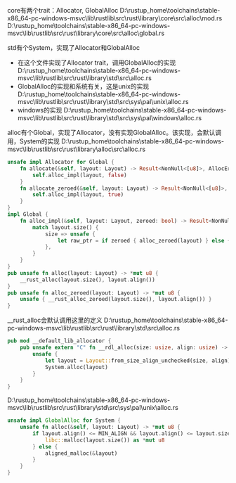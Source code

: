 core有两个trait：Allocator, GlobalAlloc
D:\rustup_home\toolchains\stable-x86_64-pc-windows-msvc\lib\rustlib\src\rust\library\core\src\alloc\mod.rs
D:\rustup_home\toolchains\stable-x86_64-pc-windows-msvc\lib\rustlib\src\rust\library\core\src\alloc\global.rs

std有个System，实现了Allocator和GlobalAlloc
* 在这个文件实现了Allocator trait，调用GlobalAlloc的实现
D:\rustup_home\toolchains\stable-x86_64-pc-windows-msvc\lib\rustlib\src\rust\library\std\src\alloc.rs
* GlobalAlloc的实现和系统有关，这是unix的实现
D:\rustup_home\toolchains\stable-x86_64-pc-windows-msvc\lib\rustlib\src\rust\library\std\src\sys\pal\unix\alloc.rs
* windows的实现
D:\rustup_home\toolchains\stable-x86_64-pc-windows-msvc\lib\rustlib\src\rust\library\std\src\sys\pal\windows\alloc.rs

alloc有个Global，实现了Allocator，没有实现GlobalAlloc。该实现，会默认调用，System的实现
D:\rustup_home\toolchains\stable-x86_64-pc-windows-msvc\lib\rustlib\src\rust\library\alloc\src\alloc.rs
```rust
unsafe impl Allocator for Global {
    fn allocate(&self, layout: Layout) -> Result<NonNull<[u8]>, AllocError> {
        self.alloc_impl(layout, false)
    }
    fn allocate_zeroed(&self, layout: Layout) -> Result<NonNull<[u8]>, AllocError> {
        self.alloc_impl(layout, true)
    }
}
impl Global {
    fn alloc_impl(&self, layout: Layout, zeroed: bool) -> Result<NonNull<[u8]>, AllocError> {
        match layout.size() {
            size => unsafe {
                let raw_ptr = if zeroed { alloc_zeroed(layout) } else { alloc(layout) };
            },
        }
    }
}
pub unsafe fn alloc(layout: Layout) -> *mut u8 {
    __rust_alloc(layout.size(), layout.align())
}
pub unsafe fn alloc_zeroed(layout: Layout) -> *mut u8 {
    unsafe { __rust_alloc_zeroed(layout.size(), layout.align()) }
}
```

__rust_alloc会默认调用这里的定义
D:\rustup_home\toolchains\stable-x86_64-pc-windows-msvc\lib\rustlib\src\rust\library\std\src\alloc.rs
```rust
pub mod __default_lib_allocator {
    pub unsafe extern "C" fn __rdl_alloc(size: usize, align: usize) -> *mut u8 {
        unsafe {
            let layout = Layout::from_size_align_unchecked(size, align);
            System.alloc(layout)
        }
    }
}
```

D:\rustup_home\toolchains\stable-x86_64-pc-windows-msvc\lib\rustlib\src\rust\library\std\src\sys\pal\unix\alloc.rs
```rust
unsafe impl GlobalAlloc for System {
    unsafe fn alloc(&self, layout: Layout) -> *mut u8 {
        if layout.align() <= MIN_ALIGN && layout.align() <= layout.size() {
            libc::malloc(layout.size()) as *mut u8
        } else {
            aligned_malloc(&layout)
        }
    }
}
```
